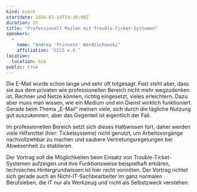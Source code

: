 ```yaml
---
kind: event
startdate: 2016-01-14T19:30:00Z
duration: 2h
title: "Professionell Mailen mit Trouble-Ticket-Systemen"
speakers:
  -
    name: "Andrea 'Princess' Wardzichowski"
    affiliation: "CCCS e.V."
location:
  location: bib
public: true
---
```

Die E-Mail wurde schon lange und sehr oft totgesagt. Fest steht aber,
dass sie aus dem privaten wie professionellen Bereich nicht mehr
wegzudenken ist. Rechner und Netze können, richtig eingesetzt, vieles
erleichtern. Dazu aber muss man wissen, wie ein Medium und ein Dienst
wirklich funktioniert. Gerade beim Thema „E-Mail“ meinen viele, sich
durch die tägliche Nutzung gut auszukennen, aber das Gegenteil ist
eigentlich der Fall.

Im professionellen Bereich setzt sich dieses Halbwissen fort, daher
werden viele Hilfsmittel (hier: Ticketsysteme) nicht genutzt, um
Arbeitsvorgänge nachvollziehbar zu machen und saubere
Vertretungsregelungen bei Abwesenheit zu etablieren.

Der Vortrag soll die Möglichkeiten beim Einsatz von
Trouble-Ticket-Systemen aufzeigen und ihre Funktionsweise beispielhaft
erklären, technisches Hintergrundwissen ist hier nicht vonnöten.
Der Vortrag richtet sich gerade auch an Nicht-IT-Sachbearbeiter im ganz
normalen Berufsleben, die IT nur als Werkzeug und nicht als Selbstzweck
verstehen.
